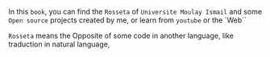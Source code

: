 In this `book`, you can find the `Rosseta` of `Universite Moulay Ismail` and some `Open source` projects created by me, or learn from `youtube` or the `Web``

`Rosseta` means the Opposite of some code in another language, like traduction in natural language,
